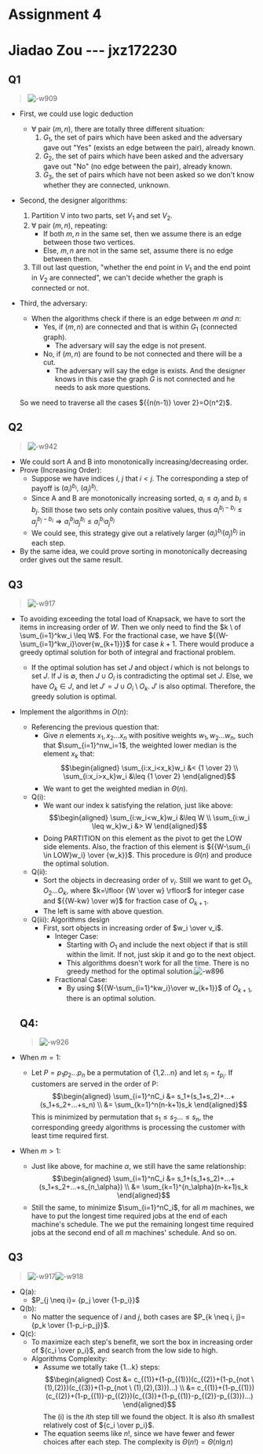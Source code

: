 # Assignment 4
# Jiadao Zou --- jxz172230
## Q1
> ![-w909](media/15616048765879/15616048899602.jpg)

- First, we could use logic deduction
    - $\forall$ pair $(m,n)$, there are totally three different situation:
        1. $G_1$, the set of pairs which have been asked and the adversary gave out "Yes" (exists an edge between the pair), already known.
        2. $G_2$, the set of pairs which have been asked and the adversary gave out "No" (no edge between the pair), already known.
        3. $G_3$, the set of pairs which have not been asked so we don't know whether they are connected, unknown.
- Second, the designer algorithms: 
    1. Partition V into two parts, set $V_1$ and set $V_2$.
    2. $\forall$ pair $(m,n)$, repeating:
        - If both $m,n$ in the same set, then we assume there is an edge between those two vertices.
        - Else, $m,n$ are not in the same set, assume there is no edge between them.
    3. Till out last question, "whether the end point in $V_1$ and the end point in $V_2$ are connected", we can't decide whether the graph is connected or not.
    
- Third, the adversary:
    - When the algorithms check if there is an edge between $m \ and \ n$:
        - Yes, if $(m,n)$ are connected and that is within $G_1$ (connected graph).
            -  The adversary will say the edge is not present.
        -  No, if $(m,n)$ are found to be not connected and there will be a cut.
            -  The adversary will say the edge is exists. And the designer knows in this case the graph $G$ is not connected and he needs to ask more questions.
        
    So we need to traverse all the cases ${{n(n-1)} \over 2}=O(n^2)$.
    
## Q2
> ![-w942](media/15616048765879/15616100625179.jpg)

- We could sort A and B into monotonically increasing/decreasing order.
- Prove (Increasing Order):
    - Suppose we have indices $i, \ j$ that $i < j$. The corresponding a step of payoff is $(a_i)^{b_i}, \ (a_j)^{b_j}$.
    - Since A and B are monotonically increasing sorted, $a_i \leq a_j$ and $b_i \leq b_j$. Still those two sets only contain positive values, thus $a_i^{b_j-b_i} \leq a_j^{b_j-b_i} \Longrightarrow a_i^{b_j}a_j^{b_i} \leq a_i^{b_i}a_j^{b_j}$
    - We could see, this strategy give out a relatively larger $(a_i)^{b_i} (a_j)^{b_j}$ in each step.
- By the same idea, we could prove sorting in monotonically decreasing order gives out the same result.

## Q3
> ![-w917](media/15616048765879/15616297009456.jpg)

- To avoiding exceeding the total load of Knapsack, we have to sort the items in increasing order of $W$. Then we only need to find the $k \ of \sum_{i=1}^kw_i \leq W$. For the fractional case, we have ${{W-\sum_{i=1}^kw_i}\over{w_{k+1}}}$ for case $k+1$. There would produce a greedy optimal solution for both of integral and fractional problem.
    - If the optimal solution has set $J$ and object $i$ which is not belongs to set $J$. If $J$ is $\emptyset$, then $J \cup O_i$ is contradicting the optimal set $J$. Else, we have $O_k \in J$, and let $J'=J\cup O_i \setminus O_k$. $J'$ is also optimal. Therefore, the greedy solution is optimal.
- Implement the algorithms in $O(n)$:
    - Referencing the previous question that:
        - Give $n$ elements $x_1,x_2...x_n$ with positive weights $w_1,w_2...w_n$, such that $\sum_{i=1}^nw_i=1$, the weighted lower median is the element $x_k$ that:
            $$\begin{aligned}
            \sum_{i:x_i<x_k}w_i &< {1 \over 2}       \\
            \sum_{i:x_i>x_k}w_i &\leq {1 \over 2}
            \end{aligned}$$
        - We want to get the weighted median in $\Theta(n)$.
    - Q(i):
        - We want our index k satisfying the relation, just like above:
            $$\begin{aligned}
            \sum_{i:w_i<w_k}w_i &\leq W      \\
            \sum_{i:w_i \leq w_k}w_i &> W
            \end{aligned}$$
        - Doing PARTITION on this element as the pivot to get the LOW side elements. Also, the fraction of this element is ${{W-\sum_{i \in LOW}w_i} \over {w_k}}$. This procedure is $\Theta(n)$ and produce the optimal solution.
    - Q(ii):
        - Sort the objects in decreasing order of $v_i$. Still we want to get $O_1,O_2...O_k$, where $k=\lfloor {W \over w} \rfloor$ for integer case and ${{W-kw} \over w}$ for fraction case of $O_{k+1}$.
        - The left is same with above question.
    - Q(iii): Algorithms design
        - First, sort objects in increasing order of $w_i \over v_i$.
            - Integer Case:
                - Starting with $O_1$ and include the next object if that is still within the limit. If not, just skip it and go to the next object.
                - This algorithms doesn't work for all the time. There is no greedy method for the optimal solution.![-w896](media/15616048765879/15616357030211.jpg)
            - Fractional Case:
                - By using ${{W-\sum_{i=1}^kw_i}\over w_{k+1}}$ of $O_{k+1}$, there is an optimal solution.
                
    ## Q4:
    > ![-w926](media/15616048765879/15616359403400.jpg)

- When $m=1$:
    - Let $P=p_1p_2...p_n$ be a permutation of {1,2...n} and let $s_i=t_{p_i}$. If customers are served in the order of P:
        $$\begin{aligned}
        \sum_{i=1}^nC_i &= s_1+(s_1+s_2)+...+(s_1+s_2+...+s_n)      \\
        &= \sum_{k=1}^n(n-k+1)s_k
        \end{aligned}$$
    This is minimized by permutation that $s_1 \leq s_2...\leq s_n$, the corresponding greedy algorithms is processing the customer with least time required first.
- When $m > 1$:
    - Just like above, for machine $\alpha$, we still have the same relationship:
         $$\begin{aligned}
        \sum_{i=1}^nC_i &= s_1+(s_1+s_2)+...+(s_1+s_2+...+s_{n_\alpha})      \\
        &= \sum_{k=1}^{n_\alpha}(n-k+1)s_k
        \end{aligned}$$
    - Still the same, to minimize $\sum_{i=1}^nC_i$, for all $m$ machines, we have to put the longest time required jobs at the end of each machine's schedule. The we put the remaining longest time required jobs at the second end of all $m$ machines' schedule. And so on.
    
## Q3
> ![-w917](media/15616048765879/15616370588106.jpg)![-w918](media/15616048765879/15616371319835.jpg)

- Q(a):
    - $P_{j \neq i}= {p_j \over {1-p_i}}$
- Q(b):
    - No matter the sequence of $i$ and $j$, both cases are $P_{k \neq i, j}={p_k \over {1-p_i-p_j}}$.
- Q(c):
    - To maximize each step's benefit, we sort the box in increasing order of ${c_i \over p_i}$, and search from the low side to high.
    - Algorithms Complexity:
        - Assume we totally take {1...k} steps:
        $$\begin{aligned}
        Cost &= c_{(1)}+(1-p_{(1)})(c_{(2)}+(1-p_{not \ (1),(2)})(c_{(3)}+(1-p_{not \ (1),(2),(3)})...)      \\
        &= c_{(1)}+(1-p_{(1)})(c_{(2)}+(1-p_{(1)}-p_{(2)})(c_{(3)}+(1-p_{(1)}-p_{(2)}-p_{(3)})...)
        \end{aligned}$$
        The (i) is the $i$th step till we found the object. It is also $i$th smallest relatively cost of ${c_i \over p_i}$.
        - The equation seems like $n!$, since we have fewer and fewer choices after each step. The complexity is $\Theta(n!)=\Theta(n\lg n)$
        


    

